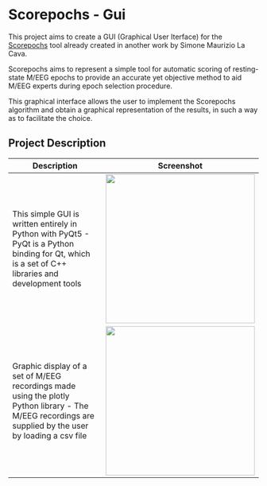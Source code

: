 # Scorepochs - Gui

This project aims to create a GUI (Graphical User Iterface) for the [Scorepochs](https://github.com/Scorepochs-tools/scorepochs_py) tool already created in another work by Simone Maurizio La Cava.

Scorepochs aims to represent a simple tool for automatic scoring of resting-state M/EEG epochs to provide an accurate yet objective method to aid M/EEG experts during epoch selection procedure.

This graphical interface allows the user to implement the Scorepochs algorithm and obtain a graphical representation of the results, in such a way as to facilitate the choice.

## Project Description

Description | Screenshot
---|---
This simple GUI is written entirely in Python with PyQt5 - PyQt is a Python binding for Qt, which is a set of C++ libraries and development tools | <img src="https://user-images.githubusercontent.com/103278076/176162207-11988211-f6fa-4c5e-a6cc-fe80d7021e54.png" width = "300">
Graphic display of a set of M/EEG recordings made using the plotly Python library - The M/EEG recordings are supplied by the user by loading a csv file | <img src="https://user-images.githubusercontent.com/103278076/176219411-ba7cbf06-f7d1-4d50-a676-a116654f29ba.png" width = "300">
